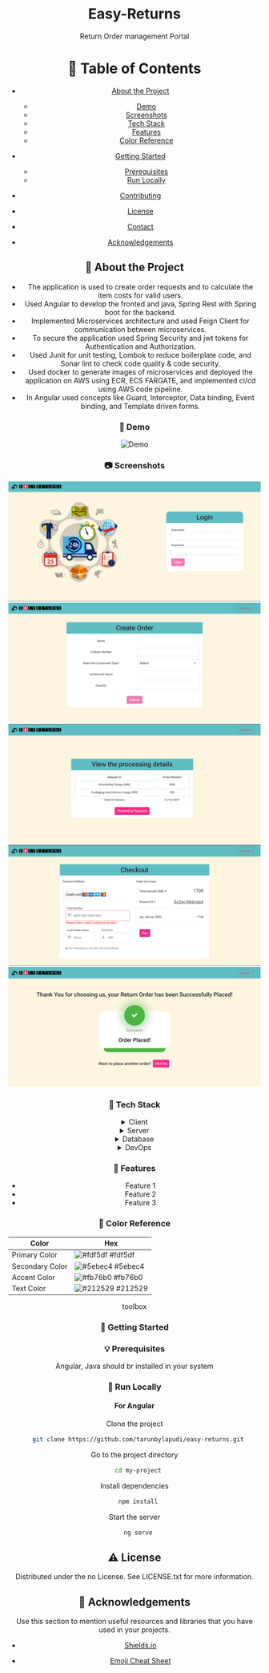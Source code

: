 
<div align="center">

 
  <h1>Easy-Returns</h1>
  
  <p>
    Return Order management Portal
  </p>
  
  
<!-- Badges -->


<!-- Table of Contents -->
# :notebook_with_decorative_cover: Table of Contents

- [About the Project](#star2-about-the-project)
  * [Demo](#movie_camera-demo)
  * [Screenshots](#camera-screenshots)
  * [Tech Stack](#space_invader-tech-stack)
  * [Features](#dart-features)
  * [Color Reference](#art-color-reference)
 
- [Getting Started](#toolbox-getting-started)
  * [Prerequisites](#bulb-prerequisites)
  * [Run Locally](#running-run-locally)


- [Contributing](#wave-contributing)
  

- [License](#warning-license)
- [Contact](#handshake-contact)
- [Acknowledgements](#gem-acknowledgements)

  

<!-- About the Project -->
## :star2: About the Project

<ul>

 <li>The application is used to create order requests and to calculate the item costs for valid users.</li>
 <li>Used Angular to develop the fronted and java, Spring Rest with Spring boot for the backend.</li>
 <li>Implemented Microservices architecture and used Feign Client for communication between microservices.</li>
 <li>To secure the application used Spring Security and jwt tokens for Authentication and Authorization.</li>
 <li>Used Junit for unit testing, Lombok to reduce boilerplate code, and Sonar lint to check code quality & code security.</li>
 <li>Used docker to generate images of microservices and deployed the application on AWS using ECR, ECS FARGATE, and implemented ci/cd using AWS code pipeline.</li>
 <li>In Angular used concepts like Guard, Interceptor, Data binding, Event binding, and Template driven forms.</li>
 </ul>


<!-- Demo -->
### :movie_camera: Demo

![Demo](ReadMe-assets/easy_returns.gif)

<!-- Screenshots -->
### :camera: Screenshots

![Login](ReadMe-assets/login.png)
![Create-order](ReadMe-assets/create_order.png)
![Process-details](ReadMe-assets/process_details.png)
![Checkout](ReadMe-assets/checkout.png)
![Confirmation](ReadMe-assets/confirmation.png)





<!-- TechStack -->
### :space_invader: Tech Stack

<details>
  <summary>Client</summary>
  <ul>
    <li><a href="https://www.typescriptlang.org/">Typescript</a></li>
    <li><a href="https://angular.io/">Angular</a></li>
    <li><a href="https://getbootstrap.com/">Bootstrap</a></li>
    
  </ul>
</details>

<details>
  <summary>Server</summary>
 <ul>
  <li><a href="https://www.java.com/">Java</a></li>
    <li><a href="https://spring.io/projects/spring-boot">Spring-boot</a></li>
 </ul>
  
</details>

<details>
<summary>Database</summary>
  <ul>
    <li><a href="https://www.h2database.com/html/main.html">H2</a></li>
    
  </ul>
</details>

<details>
<summary>DevOps</summary>
  <ul>
    <li><a href="https://www.docker.com/">Docker</a></li>
    <li><a href="https://aws.amazon.com/console/">AWS</a></li>
    
  </ul>
</details>

<!-- Features -->
### :dart: Features

- Feature 1
- Feature 2
- Feature 3

<!-- Color Reference -->
### :art: Color Reference

| Color             | Hex                                                                |
| ----------------- | ------------------------------------------------------------------ |
| Primary Color | ![#fdf5df](https://via.placeholder.com/10/fdf5df?text=+) #fdf5df |
| Secondary Color | ![#5ebec4](https://via.placeholder.com/10/5ebec4?text=+) #5ebec4 |
| Accent Color | ![#fb76b0](https://via.placeholder.com/10/fb76b0?text=+) #fb76b0 |
| Text Color | ![#212529](https://via.placeholder.com/10/212529?text=+) #212529 |

toolbox

<!-- Getting Started -->
### :toolbox: Getting Started

<!-- Prerequisites -->
### :bulb: Prerequisites

Angular, Java should br installed in your system


<!-- Run Locally -->
### :running: Run Locally

<h4> For Angular</h4>

Clone the project

```bash
  git clone https://github.com/tarunbylapudi/easy-returns.git
```

Go to the project directory

```bash
  cd my-project
```

Install dependencies

```bash
  npm install
```

Start the server

```bash
  ng serve
```






<!-- License -->
## :warning: License

Distributed under the no License. See LICENSE.txt for more information.



<!-- Acknowledgments -->
## :gem: Acknowledgements

Use this section to mention useful resources and libraries that you have used in your projects.

 - [Shields.io](https://shields.io/)

 - [Emoji Cheat Sheet](https://github.com/ikatyang/emoji-cheat-sheet/blob/master/README.md#travel--places)



